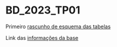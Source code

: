 # BD_2023_TP01

Primeiro [rascunho de esquema das tabelas](https://drawsql.app/teams/mariohn/diagrams/amazon-metadata)

Link das [informações da base]([https://drawsql.app/teams/mariohn/diagrams/amazon-metadata](https://snap.stanford.edu/data/amazon-meta.html)https://snap.stanford.edu/data/amazon-meta.html)
